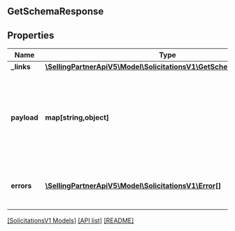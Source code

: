 ## GetSchemaResponse

## Properties

Name | Type | Description | Notes
------------ | ------------- | ------------- | -------------
**_links** | [**\SellingPartnerApiV5\Model\SolicitationsV1\GetSchemaResponseLinks**](GetSchemaResponseLinks.md) |  | [optional]
**payload** | **map[string,object]** | A JSON schema document describing the expected payload of the action. This object can be validated against <a href=http://json-schema.org/draft-04/schema>http://json-schema.org/draft-04/schema</a>. | [optional]
**errors** | [**\SellingPartnerApiV5\Model\SolicitationsV1\Error[]**](Error.md) | A list of error responses returned when a request is unsuccessful. | [optional]

[[SolicitationsV1 Models]](../) [[API list]](../../Api) [[README]](../../../README.md)
